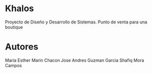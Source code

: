 # Khalos
Proyecto de Diseño y Desarrollo de Sistemas. Punto de venta para una boutique

# Autores
Maria Esther Marin Chacon
Jose Andres Guzman Garcia
Shafiq Mora Campos
